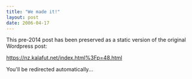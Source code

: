 ```yaml
---
title: "We made it!"
layout: post
date: 2006-04-17
---
```


This pre-2014 post has been preserved as a static version of the original Wordpress post:

https://nz.kalafut.net/index.html%3Fp=48.html

You'll be redirected automatically...

<head>
  <meta http-equiv="refresh" content="5;url=https://nz.kalafut.net/index.html%3Fp=48.html">
</head>

